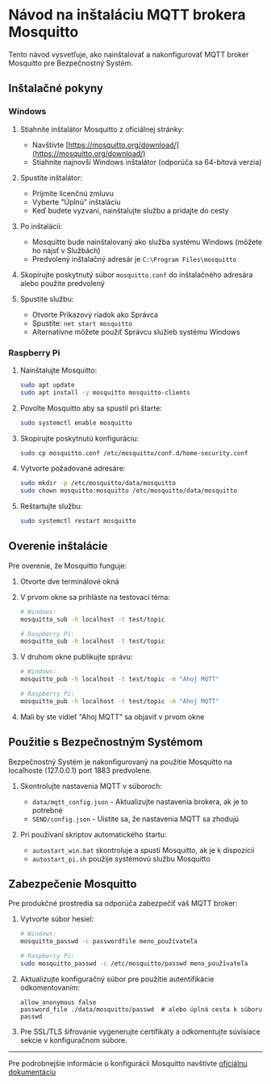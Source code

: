 # Návod na inštaláciu MQTT brokera Mosquitto

Tento návod vysvetľuje, ako nainštalovať a nakonfigurovať MQTT broker Mosquitto pre Bezpečnostný Systém.

## Inštalačné pokyny

### Windows

1. Stiahnite inštalátor Mosquitto z oficiálnej stránky:
   - Navštívte [https://mosquitto.org/download/](https://mosquitto.org/download/)
   - Stiahnite najnovší Windows inštalátor (odporúča sa 64-bitová verzia)

2. Spustite inštalátor:
   - Prijmite licenčnú zmluvu
   - Vyberte "Úplnú" inštaláciu
   - Keď budete vyzvaní, nainštalujte službu a pridajte do cesty

3. Po inštalácii:
   - Mosquitto bude nainštalovaný ako služba systému Windows (môžete ho nájsť v Službách)
   - Predvolený inštalačný adresár je `C:\Program Files\mosquitto`

4. Skopírujte poskytnutý súbor `mosquitto.conf` do inštalačného adresára alebo použite predvolený

5. Spustite službu:
   - Otvorte Príkazový riadok ako Správca
   - Spustite: `net start mosquitto`
   - Alternatívne môžete použiť Správcu služieb systému Windows

### Raspberry Pi

1. Nainštalujte Mosquitto:
   ```bash
   sudo apt update
   sudo apt install -y mosquitto mosquitto-clients
   ```

2. Povolte Mosquitto aby sa spustil pri štarte:
   ```bash
   sudo systemctl enable mosquitto
   ```

3. Skopírujte poskytnutú konfiguráciu:
   ```bash
   sudo cp mosquitto.conf /etc/mosquitto/conf.d/home-security.conf
   ```

4. Vytvorte požadované adresáre:
   ```bash
   sudo mkdir -p /etc/mosquitto/data/mosquitto
   sudo chown mosquitto:mosquitto /etc/mosquitto/data/mosquitto
   ```

5. Reštartujte službu:
   ```bash
   sudo systemctl restart mosquitto
   ```

## Overenie inštalácie

Pre overenie, že Mosquitto funguje:

1. Otvorte dve terminálové okná

2. V prvom okne sa prihláste na testovací téma:
   ```bash
   # Windows:
   mosquitto_sub -h localhost -t test/topic

   # Raspberry Pi:
   mosquitto_sub -h localhost -t test/topic
   ```

3. V druhom okne publikujte správu:
   ```bash
   # Windows:
   mosquitto_pub -h localhost -t test/topic -m "Ahoj MQTT"

   # Raspberry Pi:
   mosquitto_pub -h localhost -t test/topic -m "Ahoj MQTT"
   ```

4. Mali by ste vidieť "Ahoj MQTT" sa objaviť v prvom okne

## Použitie s Bezpečnostným Systémom

Bezpečnostný Systém je nakonfigurovaný na použitie Mosquitto na localhoste (127.0.0.1) port 1883 predvolene.

1. Skontrolujte nastavenia MQTT v súboroch:
   - `data/mqtt_config.json` - Aktualizujte nastavenia brokera, ak je to potrebné
   - `SEND/config.json` - Uistite sa, že nastavenia MQTT sa zhodujú
   
2. Pri používaní skriptov automatického štartu:
   - `autostart_win.bat` skontroluje a spustí Mosquitto, ak je k dispozícii
   - `autostart_pi.sh` použije systémovú službu Mosquitto

## Zabezpečenie Mosquitto

Pre produkčné prostredia sa odporúča zabezpečiť váš MQTT broker:

1. Vytvorte súbor hesiel:
   ```bash
   # Windows:
   mosquitto_passwd -c passwordfile meno_používateľa

   # Raspberry Pi:
   sudo mosquitto_passwd -c /etc/mosquitto/passwd meno_používateľa
   ```

2. Aktualizujte konfiguračný súbor pre použitie autentifikácie odkomentovaním:
   ```
   allow_anonymous false
   password_file ./data/mosquitto/passwd  # alebo úplná cesta k súboru passwd
   ```

3. Pre SSL/TLS šifrovanie vygenerujte certifikáty a odkomentujte súvisiace sekcie v konfiguračnom súbore.

---

Pre podrobnejšie informácie o konfigurácii Mosquitto navštívte [oficiálnu dokumentáciu](https://mosquitto.org/documentation/)